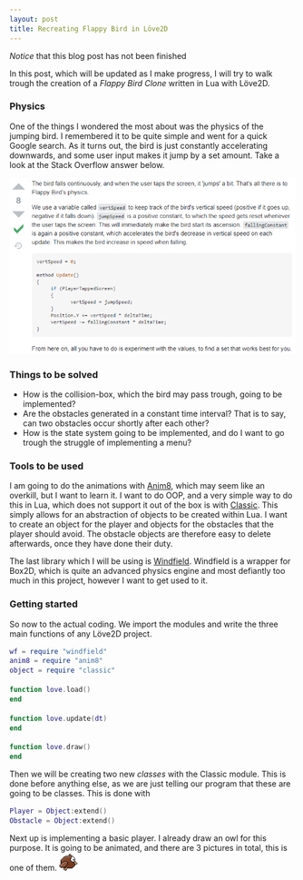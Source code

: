 ```yaml
---
layout: post
title: Recreating Flappy Bird in Löve2D
---
```


*Notice* that this blog post has not been finished

In this post, which will be updated as I make progress, I will try to walk trough the creation of a *Flappy Bird Clone* written in Lua with Löve2D.

### Physics

One of the things I wondered the most about was the physics of the jumping
bird. I remembered it to be quite simple and went for a quick Google search. As
it turns out, the bird is just constantly accelerating downwards, and some user
input makes it jump by a set amount. Take a look at the Stack Overflow answer
below. 

![Flappy Bird physics](/images/2020-FlappyBird/birdphys.png)

### Things to be solved

* How is the collision-box, which the bird may pass trough, going to be
  implemented?
* Are the obstacles generated in a constant time interval? That is to say, can
  two obstacles occur shortly after each other?
* How is the state system going to be implemented, and do I want to go trough
  the struggle of implementing a menu?


### Tools to be used

I am going to do the animations with [Anim8](https://github.com/kikito/anim8),
which may seem like an overkill, but I want to learn it. I want to do OOP, and a very simple way to do this in Lua, which does not support it out of the box is with [Classic](https://github.com/rxi/classic). This simply allows for an abstraction of objects to be created within Lua. I want to create an object for the player and objects for the obstacles that the player should avoid. The obstacle objects are therefore easy to delete afterwards, once they have done their duty. 

The last library which I will be using is [Windfield](https://github.com/SSYGEN/windfield). Windfield is a wrapper for Box2D, which is quite an advanced physics engine and most defiantly too much in this project, however I want to get used to it. 

### Getting started

So now to the actual coding. We import the modules and write the three main functions of any Löve2D project. 
```lua
wf = require "windfield"
anim8 = require "anim8"
object = require "classic"

function love.load()
end

function love.update(dt)
end

function love.draw()
end
```
Then we will be creating two new *classes* with the Classic module. This is done before anything else, as we are just telling our program that these are going to be classes. This is done with 
```lua
Player = Object:extend()
Obstacle = Object:extend()
```
Next up is implementing a basic player. I already draw an owl for this purpose. It is going to be animated, and there are 3 pictures in total, this is one of them.
![Owl](/images/2020-FlappyBird/owl_1.png)